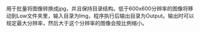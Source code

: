 用于批量将图像转换成jpg，并且保持目录结构。低于600x600分辨率的图像将移动到Low文件夹里，输入目录为Img，程序执行后输出目录为Output。输出时可以规定最大分辨率，然后大于这个分辨率的图像会按比例缩小。